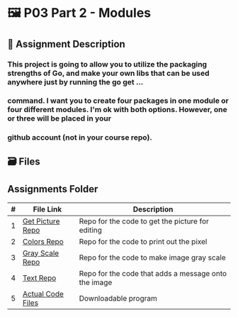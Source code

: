 # :framed_picture: P03 Part 2 - Modules
## :bookmark_tabs: Assignment Description
### This project is going to allow you to utilize the packaging strengths of Go, and make your own libs that can be used anywhere just by running the go get ... 
### command. I want you to create four packages in one module or four different modules. I'm ok with both options. However, one or three will be placed in your 
### github account (not in your course repo).

## :card_file_box: Files
##  Assignments Folder

| # | File Link | Description |
| - | -------- | ----------- | 
| 1 | [Get Picture Repo](https://github.com/ACHarrison32/img_get/tree/main/Img_get) | Repo for the code to get the picture for editing |
| 2 | [Colors Repo](https://github.com/ACHarrison32/img_colors/tree/main/Img_colors) | Repo for the code to print out the pixel  |
| 3 | [Gray Scale Repo](https://github.com/ACHarrison32/img_gray_scale/tree/main/Img_gray_scale) | Repo for the code to make image gray scale |
| 4 | [Text Repo](https://github.com/ACHarrison32/img_text/tree/main/Img_text) | Repo for the code that adds a message onto the image |
| 5 | [Actual Code Files](https://github.com/ACHarrison32/4143-PLC/tree/main/Assignments/P03%20-%202nd/Code%20Files) | Downloadable program | 
